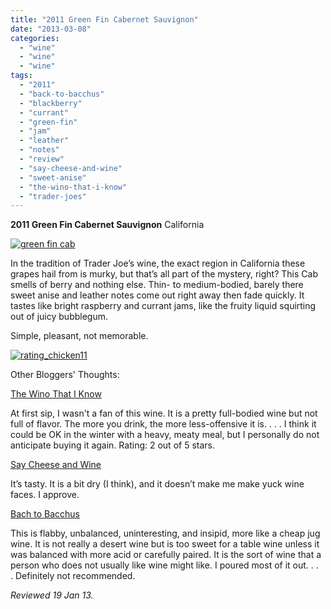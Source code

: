 ```yaml
---
title: "2011 Green Fin Cabernet Sauvignon"
date: "2013-03-08"
categories: 
  - "wine"
  - "wine"
  - "wine"
tags: 
  - "2011"
  - "back-to-bacchus"
  - "blackberry"
  - "currant"
  - "green-fin"
  - "jam"
  - "leather"
  - "notes"
  - "review"
  - "say-cheese-and-wine"
  - "sweet-anise"
  - "the-wino-that-i-know"
  - "trader-joes"
---
```


**2011 Green Fin Cabernet Sauvignon** California

[![green fin cab](http://s3.amazonaws.com/thegourmez-wpmedia/2013/02/green-fin-cab.jpg)](http://www.thegourmez.com/2013/03/2011-green-fin-cabernet-sauvignon/green-fin-cab/)

In the tradition of Trader Joe’s wine, the exact region in California these grapes hail from is murky, but that’s all part of the mystery, right? This Cab smells of berry and nothing else. Thin- to medium-bodied, barely there sweet anise and leather notes come out right away then fade quickly. It tastes like bright raspberry and currant jams, like the fruity liquid squirting out of juicy bubblegum.

Simple, pleasant, not memorable.

[![rating_chicken11](http://s3.amazonaws.com/thegourmez-wpmedia/2009/02/rating_chicken11.gif)](http://www.thegourmez.com/2009/02/barten-guestier-private-selection-merlot-2006/rating_chicken11/)

Other Bloggers' Thoughts:

[The Wino That I Know](http://thewinothatiknow.blogspot.com/2012/05/green-fin-cabernet-sauvignon.html)

At first sip, I wasn't a fan of this wine. It is a pretty full-bodied wine but not full of flavor. The more you drink, the more less-offensive it is. . . . I think it could be OK in the winter with a heavy, meaty meal, but I personally do not anticipate buying it again. Rating: 2 out of 5 stars.

[Say Cheese and Wine](http://www.saycheeseandwine.com/wine-cheese-wednesday-riedel/)

It’s tasty. It is a bit dry (I think), and it doesn’t make me make yuck wine faces. I approve.

[Bach to Bacchus](http://bachtobacchus.blogspot.com/2013/01/budget-wine-report-8.html)

This is flabby, unbalanced, uninteresting, and insipid, more like a cheap jug wine. It is not really a desert wine but is too sweet for a table wine unless it was balanced with more acid or carefully paired. It is the sort of wine that a person who does not usually like wine might like. I poured most of it out. . . . Definitely not recommended.

_Reviewed 19 Jan 13._
